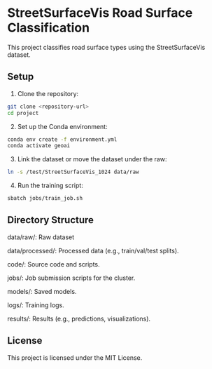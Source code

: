 # StreetSurfaceVis Road Surface Classification

This project classifies road surface types using the StreetSurfaceVis dataset.

## Setup

1. Clone the repository:
```bash
git clone <repository-url>
cd project
```

2. Set up the Conda environment:
```bash
conda env create -f environment.yml
conda activate geoai
```

3. Link the dataset or move the dataset under the raw:
```bash
ln -s /test/StreetSurfaceVis_1024 data/raw
```

4. Run the training script:
```bash
sbatch jobs/train_job.sh
```


## Directory Structure
data/raw/: Raw dataset

data/processed/: Processed data (e.g., train/val/test splits).

code/: Source code and scripts.

jobs/: Job submission scripts for the cluster.

models/: Saved models.

logs/: Training logs.

results/: Results (e.g., predictions, visualizations).

## License
This project is licensed under the MIT License.